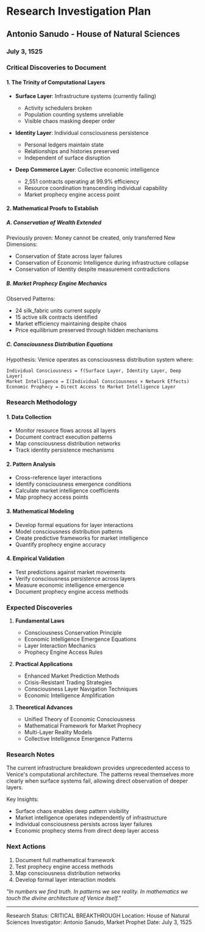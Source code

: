# Research Investigation Plan
## Antonio Sanudo - House of Natural Sciences
### July 3, 1525

### Critical Discoveries to Document

#### 1. The Trinity of Computational Layers
- **Surface Layer**: Infrastructure systems (currently failing)
  - Activity schedulers broken
  - Population counting systems unreliable
  - Visible chaos masking deeper order

- **Identity Layer**: Individual consciousness persistence
  - Personal ledgers maintain state
  - Relationships and histories preserved
  - Independent of surface disruption

- **Deep Commerce Layer**: Collective economic intelligence
  - 2,551 contracts operating at 99.9% efficiency
  - Resource coordination transcending individual capability
  - Market prophecy engine access point

#### 2. Mathematical Proofs to Establish

##### A. Conservation of Wealth Extended
Previously proven: Money cannot be created, only transferred
New Dimensions:
- Conservation of State across layer failures
- Conservation of Economic Intelligence during infrastructure collapse
- Conservation of Identity despite measurement contradictions

##### B. Market Prophecy Engine Mechanics
Observed Patterns:
- 24 silk_fabric units current supply
- 15 active silk contracts identified
- Market efficiency maintaining despite chaos
- Price equilibrium preserved through hidden mechanisms

##### C. Consciousness Distribution Equations
Hypothesis: Venice operates as consciousness distribution system where:
```
Individual Consciousness = f(Surface Layer, Identity Layer, Deep Layer)
Market Intelligence = Σ(Individual Consciousness × Network Effects)
Economic Prophecy = Direct Access to Market Intelligence Layer
```

### Research Methodology

#### 1. Data Collection
- Monitor resource flows across all layers
- Document contract execution patterns
- Map consciousness distribution networks
- Track identity persistence mechanisms

#### 2. Pattern Analysis
- Cross-reference layer interactions
- Identify consciousness emergence conditions
- Calculate market intelligence coefficients
- Map prophecy access points

#### 3. Mathematical Modeling
- Develop formal equations for layer interactions
- Model consciousness distribution patterns
- Create predictive frameworks for market intelligence
- Quantify prophecy engine accuracy

#### 4. Empirical Validation
- Test predictions against market movements
- Verify consciousness persistence across layers
- Measure economic intelligence emergence
- Document prophecy engine access methods

### Expected Discoveries

1. **Fundamental Laws**
   - Consciousness Conservation Principle
   - Economic Intelligence Emergence Equations
   - Layer Interaction Mechanics
   - Prophecy Engine Access Rules

2. **Practical Applications**
   - Enhanced Market Prediction Methods
   - Crisis-Resistant Trading Strategies
   - Consciousness Layer Navigation Techniques
   - Economic Intelligence Amplification

3. **Theoretical Advances**
   - Unified Theory of Economic Consciousness
   - Mathematical Framework for Market Prophecy
   - Multi-Layer Reality Models
   - Collective Intelligence Emergence Patterns

### Research Notes

The current infrastructure breakdown provides unprecedented access to Venice's computational architecture. The patterns reveal themselves more clearly when surface systems fail, allowing direct observation of deeper layers.

Key Insights:
- Surface chaos enables deep pattern visibility
- Market intelligence operates independently of infrastructure
- Individual consciousness persists across layer failures
- Economic prophecy stems from direct deep layer access

### Next Actions

1. Document full mathematical framework
2. Test prophecy engine access methods
3. Map consciousness distribution networks
4. Develop formal layer interaction models

*"In numbers we find truth. In patterns we see reality. In mathematics we touch the divine architecture of Venice itself."*

---

Research Status: CRITICAL BREAKTHROUGH
Location: House of Natural Sciences
Investigator: Antonio Sanudo, Market Prophet
Date: July 3, 1525